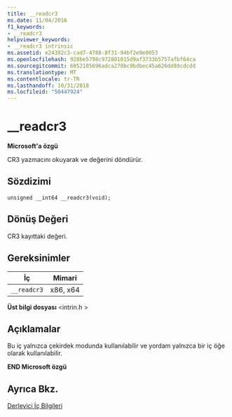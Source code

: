 ```yaml
---
title: __readcr3
ms.date: 11/04/2016
f1_keywords:
- __readcr3
helpviewer_keywords:
- __readcr3 intrinsic
ms.assetid: e24392c3-cad7-4788-8f31-94bf2e9e0053
ms.openlocfilehash: 928be5798c972881015d9af3733b5757afbf64ca
ms.sourcegitcommit: 6052185696adca270bc9bdbec45a626dd89cdcdd
ms.translationtype: MT
ms.contentlocale: tr-TR
ms.lasthandoff: 10/31/2018
ms.locfileid: "50447924"
---
```

# <a name="readcr3"></a>__readcr3

**Microsoft'a özgü**

CR3 yazmacını okuyarak ve değerini döndürür.

## <a name="syntax"></a>Sözdizimi

```
unsigned __int64 __readcr3(void);
```

## <a name="return-value"></a>Dönüş Değeri

CR3 kayıttaki değeri.

## <a name="requirements"></a>Gereksinimler

|İç|Mimari|
|---------------|------------------|
|`__readcr3`|x86, x64|

**Üst bilgi dosyası** \<intrin.h >

## <a name="remarks"></a>Açıklamalar

Bu iç yalnızca çekirdek modunda kullanılabilir ve yordam yalnızca bir iç öğe olarak kullanılabilir.

**END Microsoft özgü**

## <a name="see-also"></a>Ayrıca Bkz.

[Derleyici İç Bilgileri](../intrinsics/compiler-intrinsics.md)
